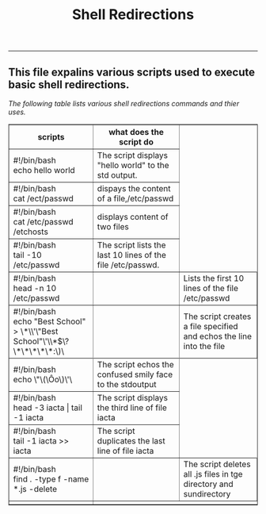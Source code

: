 <!DOCTYPE html>
<html lang="en">
<body>
<header>
<h1>Shell Redirections</h1>
</header>
<hr>
<section>
<h2>This file expalins various scripts used to execute basic shell redirections.</h2>
<p><em>The following table lists various shell redirections commands and thier uses.</em></p>
<table border="1">
<tr>
<th>scripts </th>
<th>what does the script do</th></tr>
<tr><td>#!/bin/bash<br> echo hello world</td><td>The script displays "hello world" to the  std output.</td></tr>
<tr><td> #!/bin/bash<br>cat /ect/passwd </td><td>dispays the content of a file,/etc/passwd</td></tr>
<tr><td> #!/bin/bash<br>cat /etc/passwd /etchosts</td><td> displays content of two files</td></tr>
<tr><td>#!/bin/bash<br>tail -10 /etc/passwd</td><td>The script lists the last 10 lines of the file /etc/passwd.</td></tr>
<tr><td>#!/bin/bash<br>head -n 10 /etc/passwd<td><td>Lists the first 10 lines of the file /etc/passwd</td></tr>
<tr><td>#!/bin/bash<br>echo "Best School" > \*\\'\"Best School"\'\\*$\?\*\*\*\*\*:\)\ <td><td>The script creates a file specified and echos the line into the file</td><tr>
<tr><td>#!/bin/bash<br>echo \"\(\Ôo\)\'\ </td><td> The script echos the confused smily face to the stdoutput</td></tr>
<tr><td>#!/bin/bash<br>head -3 iacta | tail -1 iacta</td>
<td>The script displays the third line of file iacta</td></tr>
<tr><td>#!/bin/bash<br>tail -1 iacta >> iacta</td><td>The script duplicates the last line of file iacta</td></tr>
<tr><td>#!/bin/bash<br>find . -type f -name *.js  -delete </td><td> <td>The script deletes all .js files in tge directory and sundirectory</td></tr>
<tr><td>
